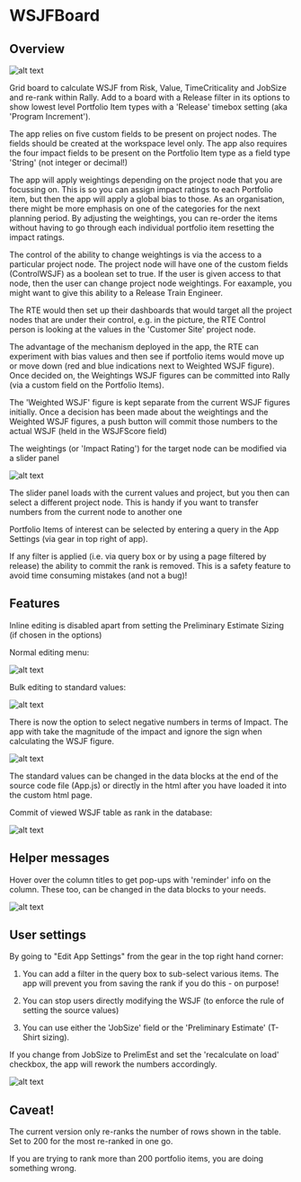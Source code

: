 WSJFBoard
=========================

## Overview

![alt text](https://github.com/nikantonelli/WSJFBoard/blob/FiveVariable/images/allcolumns.png)

Grid board to calculate WSJF from Risk, Value, TimeCriticality and JobSize and re-rank within Rally.  Add to a board with a Release filter in its options to show lowest level Portfolio Item types with a 'Release' timebox setting (aka 'Program Increment').

The app relies on five custom fields to be present on project nodes. The fields should be created at the workspace level only. The app also requires the four impact fields to be present on the Portfolio Item type as a field type 'String' (not integer or decimal!)

The app will apply weightings depending on the project node that you are focussing on. This is so you can assign impact ratings to each Portfolio item, but then the app will apply a global bias to those. As an organisation, there might be more emphasis on one of the categories for the next planning period. By adjusting the weightings, you can re-order the items without having to go through each individual portfolio item resetting the impact ratings.

The control of the ability to change weightings is via the access to a particular project node. The project node will have one of the custom fields (ControlWSJF) as a boolean set to true. If the user is given access to that node, then the user can change project node weightings. For eaxample, you might want to give this ability to a Release Train Engineer.

The RTE would then set up their dashboards that would target all the project nodes that are under their control, e.g. in the picture, the RTE Control person is looking at the values in the 'Customer Site' project node.

The advantage of the mechanism deployed in the app, the RTE can experiment with bias values and then see if portfolio items would move up or move down (red and blue indications next to Weighted WSJF figure). Once decided on, the Weightings WSJF figures can be committed into Rally (via a custom field on the Portfolio Items).

The 'Weighted WSJF' figure is kept separate from the current WSJF figures initially. Once a decision has been made about the weightings and the Weighted WSJF figures, a push button will commit those numbers to the actual WSJF (held in the WSJFScore field)

The weightings (or 'Impact Rating') for the target node can be modified via a slider panel

![alt text](https://github.com/nikantonelli/WSJFBoard/blob/FiveVariable/images/sliders.png)

The slider panel loads with the current values and project, but you then can select a different project node. This is handy if you want to transfer numbers from the current node to another one

Portfolio Items of interest can be selected by entering a query in the App Settings (via gear in top right of app).

If any filter is applied (i.e. via query box or by using a page filtered by release) the ability to commit the rank is removed. This is a safety feature to avoid time consuming mistakes (and not a bug)!


## Features

Inline editing is disabled apart from setting the Preliminary Estimate Sizing (if chosen in the options)

Normal editing menu:

![alt text](https://github.com/nikantonelli/WSJFBoard/blob/master/images/normal%20edit%20menu.jpg)

Bulk editing to standard values:

![alt text](https://github.com/nikantonelli/WSJFBoard/blob/FiveVariable/images/Bulk%20edit%20menu.png)

There is now the option to select negative numbers in terms of Impact. The app with take the magnitude of the impact and ignore the sign when calculating the WSJF figure.

![alt text](https://github.com/nikantonelli/WSJFBoard/blob/FiveVariable/images/fibonacci.png)

The standard values can be changed in the data blocks at the end of the source code file (App.js) or directly in the html after you have loaded it into the custom html page.

Commit of viewed WSJF table as rank in the database:

![alt text](https://github.com/nikantonelli/WSJFBoard/blob/master/images/set%20global%20rank.jpg)


## Helper messages

Hover over the column titles to get pop-ups with 'reminder' info on the column. These too, can be changed in the data blocks to your needs.

![alt text](https://github.com/nikantonelli/WSJFBoard/blob/master/images/hoverhelp.png)

## User settings

By going to "Edit App Settings" from the gear in the top right hand corner:

1. You can add a filter in the query box to sub-select various items. The app will prevent you from saving the rank if you do this - on purpose!

2. You can stop users directly modifying the WSJF (to enforce the rule of setting the source values)

3. You can use either the 'JobSize' field or the 'Preliminary Estimate' (T-Shirt sizing).

If you change from JobSize to PrelimEst and set the 'recalculate on load' checkbox, the app will rework the numbers accordingly.

![alt text](https://github.com/nikantonelli/WSJFBoard/blob/master/images/options.png)

## Caveat!

The current version only re-ranks the number of rows shown in the table. Set to 200 for the most re-ranked in one go.

If you are trying to rank more than 200 portfolio items, you are doing something wrong.

